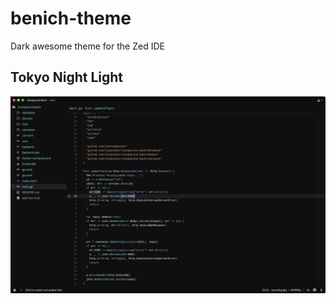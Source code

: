 # benich-theme
Dark awesome theme for the Zed IDE

## Tokyo Night Light
![benich](./screenshot.png)
